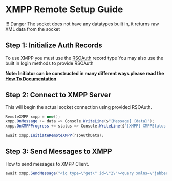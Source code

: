 # XMPP Remote Setup Guide

!!! Danger 
	The socket does not have any datatypes built in, it returns raw XML data from the socket

## Step 1: Initialize Auth Records

To use XMPP you must use the [RSOAuth](https://irisapp.ca/RadiantConnect/DataTypes/Authentication/RIot%20Sign%20On/) record type
You may also use the built in login methods to provide RSOAuth

**Note: Initiator can be constructed in many different ways please read the [How To Documentation](https://irisapp.ca/RadiantConnect/Extra%20Data%20%26%20How%20To/How%20To/)**


## Step 2: Connect to XMPP Server

This will begin the actual socket connection using provided RSOAuth.

```csharp
RemoteXMPP xmpp = new();
xmpp.OnMessage += data => Console.WriteLine($"[Message] {data}");
xmpp.OnXMPPProgress += status => Console.WriteLine($"[XMPP] XMPPStatus.{status}");

await xmpp.InitiateRemoteXMPP(rsoAuthData);
```

## Step 3: Send Messages to XMPP

How to send messages to XMPP Client.

```csharp
await xmpp.SendMessage("<iq type=\"get\" id=\"2\"><query xmlns=\"jabber:iq:riotgames:roster\" last_state=\"true\" /></iq>");
```